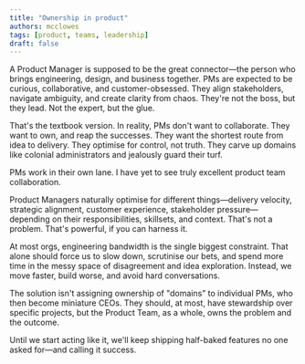 ```yaml
---
title: "Ownership in product"
authors: mcclowes
tags: [product, teams, leadership]
draft: false
---
```


A Product Manager is supposed to be the great connector—the person who brings engineering, design, and business together. PMs are expected to be curious, collaborative, and customer-obsessed. They align stakeholders, navigate ambiguity, and create clarity from chaos. They're not the boss, but they lead. Not the expert, but the glue.

<!--truncate-->

That's the textbook version. In reality, PMs don't want to collaborate. They want to own, and reap the successes. They want the shortest route from idea to delivery. They optimise for control, not truth. They carve up domains like colonial administrators and jealously guard their turf.

PMs work in their own lane. I have yet to see truly excellent product team collaboration. 

Product Managers naturally optimise for different things—delivery velocity, strategic alignment, customer experience, stakeholder pressure—depending on their responsibilities, skillsets, and context. That's not a problem. That's powerful, if you can harness it.

At most orgs, engineering bandwidth is the single biggest constraint. That alone should force us to slow down, scrutinise our bets, and spend more time in the messy space of disagreement and idea exploration. Instead, we move faster, build worse, and avoid hard conversations.

The solution isn't assigning ownership of "domains" to individual PMs, who then become miniature CEOs. They should, at most, have stewardship over specific projects, but the Product Team, as a whole, owns the problem and the outcome.

Until we start acting like it, we'll keep shipping half-baked features no one asked for—and calling it success. 